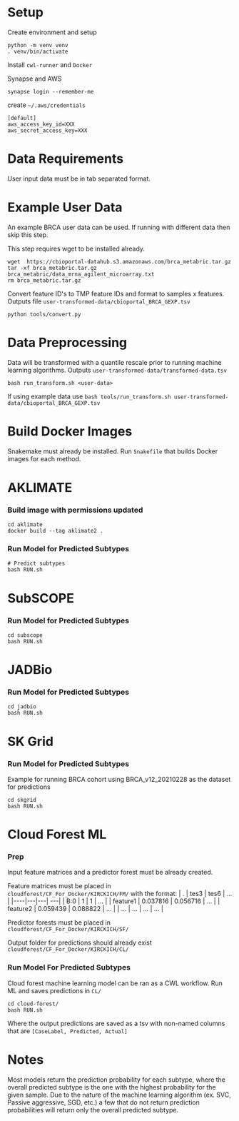 # Setup

Create environment and setup
```
python -m venv venv
. venv/bin/activate
```

Install `cwl-runner` and `Docker`


Synapse and AWS
```
synapse login --remember-me
```

create `~/.aws/credentials`

```
[default]
aws_access_key_id=XXX
aws_secret_access_key=XXX
```

# Data Requirements
User input data must be in tab separated format.

# Example User Data
An example BRCA user data can be used. If running with different data then skip this step.

This step requires wget to be installed already.
```
wget  https://cbioportal-datahub.s3.amazonaws.com/brca_metabric.tar.gz
tar -xf brca_metabric.tar.gz brca_metabric/data_mrna_agilent_microarray.txt
rm brca_metabric.tar.gz
```

Convert feature ID's to TMP feature IDs and format to samples x features. Outputs file `user-transformed-data/cbioportal_BRCA_GEXP.tsv`
```
python tools/convert.py
```


# Data Preprocessing
Data will be transformed with a quantile rescale prior to running machine learning algorithms. Outputs `user-transformed-data/transformed-data.tsv`

```
bash run_transform.sh <user-data>
```

If using example data use `bash tools/run_transform.sh user-transformed-data/cbioportal_BRCA_GEXP.tsv`


# Build Docker Images
Snakemake must already be installed. Run `Snakefile` that builds Docker images for each method.


# AKLIMATE
### Build image with permissions updated
```
cd aklimate
docker build --tag aklimate2 .
```
### Run Model for Predicted Subtypes
```
# Predict subtypes
bash RUN.sh
```


# SubSCOPE
### Run Model for Predicted Subtypes
```
cd subscope
bash RUN.sh
```


# JADBio
### Run Model for Predicted Subtypes
```
cd jadbio
bash RUN.sh
```


# SK Grid
### Run Model for Predicted Subtypes
Example for running BRCA cohort using BRCA_v12_20210228 as the dataset for predictions
```
cd skgrid
bash RUN.sh
```


# Cloud Forest ML
### Prep
Input feature matrices and a predictor forest must be already created.

Feature matrices must be placed in `cloudforest/CF_For_Docker/KIRCKICH/FM/` with the format:
| .  | tes3 | tes6 | ... |
|----|---|---| ---|
| B:0 | 1 | 1 | ... |
| feature1  | 0.037816 | 0.056716 | ... |
| feature2  | 0.059439 | 0.088822 | ... |
| ... | ... | ... | ... |

Predictor forests must be placed in `cloudforest/CF_For_Docker/KIRCKICH/SF/`

Output folder for predictions should already exist `cloudforest/CF_For_Docker/KIRCKICH/CL/`


### Run Model For Predicted Subtypes
Cloud forest machine learning model can be ran as a CWL workflow. Run ML and saves predictions in `CL/`
```
cd cloud-forest/
bash RUN.sh
```
Where the output predictions are saved as a tsv with non-named columns that are `[CaseLabel, Predicted, Actual]`


# Notes

Most models return the prediction probability for each subtype, where the overall predicted subtype is the one with the highest probability for the given sample. Due to the nature of the machine learning algorithm (ex. SVC, Passive aggressive, SGD, etc.) a few that do not return prediction probabilities will return only the overall predicted subtype.
